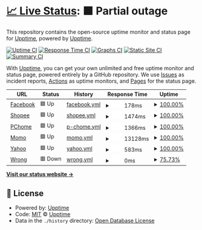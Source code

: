 # [📈 Live Status](https://demo.upptime.js.org): <!--live status--> **🟧 Partial outage**

This repository contains the open-source uptime monitor and status page for [Upptime](https://upptime.js.org), powered by [Upptime](https://github.com/upptime/upptime).

[![Uptime CI](https://github.com/upptime/upptime/workflows/Uptime%20CI/badge.svg)](https://github.com/upptime/upptime/actions?query=workflow%3A%22Uptime+CI%22)
[![Response Time CI](https://github.com/upptime/upptime/workflows/Response%20Time%20CI/badge.svg)](https://github.com/upptime/upptime/actions?query=workflow%3A%22Response+Time+CI%22)
[![Graphs CI](https://github.com/upptime/upptime/workflows/Graphs%20CI/badge.svg)](https://github.com/upptime/upptime/actions?query=workflow%3A%22Graphs+CI%22)
[![Static Site CI](https://github.com/upptime/upptime/workflows/Static%20Site%20CI/badge.svg)](https://github.com/upptime/upptime/actions?query=workflow%3A%22Static+Site+CI%22)
[![Summary CI](https://github.com/upptime/upptime/workflows/Summary%20CI/badge.svg)](https://github.com/upptime/upptime/actions?query=workflow%3A%22Summary+CI%22)

With [Upptime](https://upptime.js.org), you can get your own unlimited and free uptime monitor and status page, powered entirely by a GitHub repository. We use [Issues](https://github.com/upptime/upptime/issues) as incident reports, [Actions](https://github.com/upptime/upptime/actions) as uptime monitors, and [Pages](https://demo.upptime.js.org) for the status page.

<!--start: status pages-->
<!-- This summary is generated by Upptime (https://github.com/upptime/upptime) -->
<!-- Do not edit this manually, your changes will be overwritten -->
<!-- prettier-ignore -->
| URL | Status | History | Response Time | Uptime |
| --- | ------ | ------- | ------------- | ------ |
| <img alt="" src="https://favicons.githubusercontent.com/www.facebook.com" height="13"> [Facebook](https://www.facebook.com/) | 🟩 Up | [facebook.yml](https://github.com/EricwangTJ/Upptime/commits/HEAD/history/facebook.yml) | <details><summary><img alt="Response time graph" src="./graphs/facebook/response-time-week.png" height="20"> 178ms</summary><br><a href="https://demo.upptime.js.org/history/facebook"><img alt="Response time 178" src="https://img.shields.io/endpoint?url=https%3A%2F%2Fraw.githubusercontent.com%2FEricwangTJ%2FUpptime%2FHEAD%2Fapi%2Ffacebook%2Fresponse-time.json"></a><br><a href="https://demo.upptime.js.org/history/facebook"><img alt="24-hour response time 178" src="https://img.shields.io/endpoint?url=https%3A%2F%2Fraw.githubusercontent.com%2FEricwangTJ%2FUpptime%2FHEAD%2Fapi%2Ffacebook%2Fresponse-time-day.json"></a><br><a href="https://demo.upptime.js.org/history/facebook"><img alt="7-day response time 178" src="https://img.shields.io/endpoint?url=https%3A%2F%2Fraw.githubusercontent.com%2FEricwangTJ%2FUpptime%2FHEAD%2Fapi%2Ffacebook%2Fresponse-time-week.json"></a><br><a href="https://demo.upptime.js.org/history/facebook"><img alt="30-day response time 178" src="https://img.shields.io/endpoint?url=https%3A%2F%2Fraw.githubusercontent.com%2FEricwangTJ%2FUpptime%2FHEAD%2Fapi%2Ffacebook%2Fresponse-time-month.json"></a><br><a href="https://demo.upptime.js.org/history/facebook"><img alt="1-year response time 178" src="https://img.shields.io/endpoint?url=https%3A%2F%2Fraw.githubusercontent.com%2FEricwangTJ%2FUpptime%2FHEAD%2Fapi%2Ffacebook%2Fresponse-time-year.json"></a></details> | <details><summary><a href="https://demo.upptime.js.org/history/facebook">100.00%</a></summary><a href="https://demo.upptime.js.org/history/facebook"><img alt="All-time uptime 100.00%" src="https://img.shields.io/endpoint?url=https%3A%2F%2Fraw.githubusercontent.com%2FEricwangTJ%2FUpptime%2FHEAD%2Fapi%2Ffacebook%2Fuptime.json"></a><br><a href="https://demo.upptime.js.org/history/facebook"><img alt="24-hour uptime 100.00%" src="https://img.shields.io/endpoint?url=https%3A%2F%2Fraw.githubusercontent.com%2FEricwangTJ%2FUpptime%2FHEAD%2Fapi%2Ffacebook%2Fuptime-day.json"></a><br><a href="https://demo.upptime.js.org/history/facebook"><img alt="7-day uptime 100.00%" src="https://img.shields.io/endpoint?url=https%3A%2F%2Fraw.githubusercontent.com%2FEricwangTJ%2FUpptime%2FHEAD%2Fapi%2Ffacebook%2Fuptime-week.json"></a><br><a href="https://demo.upptime.js.org/history/facebook"><img alt="30-day uptime 100.00%" src="https://img.shields.io/endpoint?url=https%3A%2F%2Fraw.githubusercontent.com%2FEricwangTJ%2FUpptime%2FHEAD%2Fapi%2Ffacebook%2Fuptime-month.json"></a><br><a href="https://demo.upptime.js.org/history/facebook"><img alt="1-year uptime 100.00%" src="https://img.shields.io/endpoint?url=https%3A%2F%2Fraw.githubusercontent.com%2FEricwangTJ%2FUpptime%2FHEAD%2Fapi%2Ffacebook%2Fuptime-year.json"></a></details>
| <img alt="" src="https://favicons.githubusercontent.com/shopee.tw" height="13"> [Shopee](https://shopee.tw/) | 🟩 Up | [shopee.yml](https://github.com/EricwangTJ/Upptime/commits/HEAD/history/shopee.yml) | <details><summary><img alt="Response time graph" src="./graphs/shopee/response-time-week.png" height="20"> 1474ms</summary><br><a href="https://demo.upptime.js.org/history/shopee"><img alt="Response time 1474" src="https://img.shields.io/endpoint?url=https%3A%2F%2Fraw.githubusercontent.com%2FEricwangTJ%2FUpptime%2FHEAD%2Fapi%2Fshopee%2Fresponse-time.json"></a><br><a href="https://demo.upptime.js.org/history/shopee"><img alt="24-hour response time 1474" src="https://img.shields.io/endpoint?url=https%3A%2F%2Fraw.githubusercontent.com%2FEricwangTJ%2FUpptime%2FHEAD%2Fapi%2Fshopee%2Fresponse-time-day.json"></a><br><a href="https://demo.upptime.js.org/history/shopee"><img alt="7-day response time 1474" src="https://img.shields.io/endpoint?url=https%3A%2F%2Fraw.githubusercontent.com%2FEricwangTJ%2FUpptime%2FHEAD%2Fapi%2Fshopee%2Fresponse-time-week.json"></a><br><a href="https://demo.upptime.js.org/history/shopee"><img alt="30-day response time 1474" src="https://img.shields.io/endpoint?url=https%3A%2F%2Fraw.githubusercontent.com%2FEricwangTJ%2FUpptime%2FHEAD%2Fapi%2Fshopee%2Fresponse-time-month.json"></a><br><a href="https://demo.upptime.js.org/history/shopee"><img alt="1-year response time 1474" src="https://img.shields.io/endpoint?url=https%3A%2F%2Fraw.githubusercontent.com%2FEricwangTJ%2FUpptime%2FHEAD%2Fapi%2Fshopee%2Fresponse-time-year.json"></a></details> | <details><summary><a href="https://demo.upptime.js.org/history/shopee">100.00%</a></summary><a href="https://demo.upptime.js.org/history/shopee"><img alt="All-time uptime 100.00%" src="https://img.shields.io/endpoint?url=https%3A%2F%2Fraw.githubusercontent.com%2FEricwangTJ%2FUpptime%2FHEAD%2Fapi%2Fshopee%2Fuptime.json"></a><br><a href="https://demo.upptime.js.org/history/shopee"><img alt="24-hour uptime 100.00%" src="https://img.shields.io/endpoint?url=https%3A%2F%2Fraw.githubusercontent.com%2FEricwangTJ%2FUpptime%2FHEAD%2Fapi%2Fshopee%2Fuptime-day.json"></a><br><a href="https://demo.upptime.js.org/history/shopee"><img alt="7-day uptime 100.00%" src="https://img.shields.io/endpoint?url=https%3A%2F%2Fraw.githubusercontent.com%2FEricwangTJ%2FUpptime%2FHEAD%2Fapi%2Fshopee%2Fuptime-week.json"></a><br><a href="https://demo.upptime.js.org/history/shopee"><img alt="30-day uptime 100.00%" src="https://img.shields.io/endpoint?url=https%3A%2F%2Fraw.githubusercontent.com%2FEricwangTJ%2FUpptime%2FHEAD%2Fapi%2Fshopee%2Fuptime-month.json"></a><br><a href="https://demo.upptime.js.org/history/shopee"><img alt="1-year uptime 100.00%" src="https://img.shields.io/endpoint?url=https%3A%2F%2Fraw.githubusercontent.com%2FEricwangTJ%2FUpptime%2FHEAD%2Fapi%2Fshopee%2Fuptime-year.json"></a></details>
| <img alt="" src="https://favicons.githubusercontent.com/shopping.pchome.com.tw" height="13"> [PChome](https://shopping.pchome.com.tw/) | 🟩 Up | [p-chome.yml](https://github.com/EricwangTJ/Upptime/commits/HEAD/history/p-chome.yml) | <details><summary><img alt="Response time graph" src="./graphs/p-chome/response-time-week.png" height="20"> 1366ms</summary><br><a href="https://demo.upptime.js.org/history/p-chome"><img alt="Response time 1366" src="https://img.shields.io/endpoint?url=https%3A%2F%2Fraw.githubusercontent.com%2FEricwangTJ%2FUpptime%2FHEAD%2Fapi%2Fp-chome%2Fresponse-time.json"></a><br><a href="https://demo.upptime.js.org/history/p-chome"><img alt="24-hour response time 1366" src="https://img.shields.io/endpoint?url=https%3A%2F%2Fraw.githubusercontent.com%2FEricwangTJ%2FUpptime%2FHEAD%2Fapi%2Fp-chome%2Fresponse-time-day.json"></a><br><a href="https://demo.upptime.js.org/history/p-chome"><img alt="7-day response time 1366" src="https://img.shields.io/endpoint?url=https%3A%2F%2Fraw.githubusercontent.com%2FEricwangTJ%2FUpptime%2FHEAD%2Fapi%2Fp-chome%2Fresponse-time-week.json"></a><br><a href="https://demo.upptime.js.org/history/p-chome"><img alt="30-day response time 1366" src="https://img.shields.io/endpoint?url=https%3A%2F%2Fraw.githubusercontent.com%2FEricwangTJ%2FUpptime%2FHEAD%2Fapi%2Fp-chome%2Fresponse-time-month.json"></a><br><a href="https://demo.upptime.js.org/history/p-chome"><img alt="1-year response time 1366" src="https://img.shields.io/endpoint?url=https%3A%2F%2Fraw.githubusercontent.com%2FEricwangTJ%2FUpptime%2FHEAD%2Fapi%2Fp-chome%2Fresponse-time-year.json"></a></details> | <details><summary><a href="https://demo.upptime.js.org/history/p-chome">100.00%</a></summary><a href="https://demo.upptime.js.org/history/p-chome"><img alt="All-time uptime 100.00%" src="https://img.shields.io/endpoint?url=https%3A%2F%2Fraw.githubusercontent.com%2FEricwangTJ%2FUpptime%2FHEAD%2Fapi%2Fp-chome%2Fuptime.json"></a><br><a href="https://demo.upptime.js.org/history/p-chome"><img alt="24-hour uptime 100.00%" src="https://img.shields.io/endpoint?url=https%3A%2F%2Fraw.githubusercontent.com%2FEricwangTJ%2FUpptime%2FHEAD%2Fapi%2Fp-chome%2Fuptime-day.json"></a><br><a href="https://demo.upptime.js.org/history/p-chome"><img alt="7-day uptime 100.00%" src="https://img.shields.io/endpoint?url=https%3A%2F%2Fraw.githubusercontent.com%2FEricwangTJ%2FUpptime%2FHEAD%2Fapi%2Fp-chome%2Fuptime-week.json"></a><br><a href="https://demo.upptime.js.org/history/p-chome"><img alt="30-day uptime 100.00%" src="https://img.shields.io/endpoint?url=https%3A%2F%2Fraw.githubusercontent.com%2FEricwangTJ%2FUpptime%2FHEAD%2Fapi%2Fp-chome%2Fuptime-month.json"></a><br><a href="https://demo.upptime.js.org/history/p-chome"><img alt="1-year uptime 100.00%" src="https://img.shields.io/endpoint?url=https%3A%2F%2Fraw.githubusercontent.com%2FEricwangTJ%2FUpptime%2FHEAD%2Fapi%2Fp-chome%2Fuptime-year.json"></a></details>
| <img alt="" src="https://favicons.githubusercontent.com/www.momoshop.com.tw" height="13"> [Momo](https://www.momoshop.com.tw/main/Main.jsp) | 🟩 Up | [momo.yml](https://github.com/EricwangTJ/Upptime/commits/HEAD/history/momo.yml) | <details><summary><img alt="Response time graph" src="./graphs/momo/response-time-week.png" height="20"> 13128ms</summary><br><a href="https://demo.upptime.js.org/history/momo"><img alt="Response time 13128" src="https://img.shields.io/endpoint?url=https%3A%2F%2Fraw.githubusercontent.com%2FEricwangTJ%2FUpptime%2FHEAD%2Fapi%2Fmomo%2Fresponse-time.json"></a><br><a href="https://demo.upptime.js.org/history/momo"><img alt="24-hour response time 13128" src="https://img.shields.io/endpoint?url=https%3A%2F%2Fraw.githubusercontent.com%2FEricwangTJ%2FUpptime%2FHEAD%2Fapi%2Fmomo%2Fresponse-time-day.json"></a><br><a href="https://demo.upptime.js.org/history/momo"><img alt="7-day response time 13128" src="https://img.shields.io/endpoint?url=https%3A%2F%2Fraw.githubusercontent.com%2FEricwangTJ%2FUpptime%2FHEAD%2Fapi%2Fmomo%2Fresponse-time-week.json"></a><br><a href="https://demo.upptime.js.org/history/momo"><img alt="30-day response time 13128" src="https://img.shields.io/endpoint?url=https%3A%2F%2Fraw.githubusercontent.com%2FEricwangTJ%2FUpptime%2FHEAD%2Fapi%2Fmomo%2Fresponse-time-month.json"></a><br><a href="https://demo.upptime.js.org/history/momo"><img alt="1-year response time 13128" src="https://img.shields.io/endpoint?url=https%3A%2F%2Fraw.githubusercontent.com%2FEricwangTJ%2FUpptime%2FHEAD%2Fapi%2Fmomo%2Fresponse-time-year.json"></a></details> | <details><summary><a href="https://demo.upptime.js.org/history/momo">100.00%</a></summary><a href="https://demo.upptime.js.org/history/momo"><img alt="All-time uptime 100.00%" src="https://img.shields.io/endpoint?url=https%3A%2F%2Fraw.githubusercontent.com%2FEricwangTJ%2FUpptime%2FHEAD%2Fapi%2Fmomo%2Fuptime.json"></a><br><a href="https://demo.upptime.js.org/history/momo"><img alt="24-hour uptime 100.00%" src="https://img.shields.io/endpoint?url=https%3A%2F%2Fraw.githubusercontent.com%2FEricwangTJ%2FUpptime%2FHEAD%2Fapi%2Fmomo%2Fuptime-day.json"></a><br><a href="https://demo.upptime.js.org/history/momo"><img alt="7-day uptime 100.00%" src="https://img.shields.io/endpoint?url=https%3A%2F%2Fraw.githubusercontent.com%2FEricwangTJ%2FUpptime%2FHEAD%2Fapi%2Fmomo%2Fuptime-week.json"></a><br><a href="https://demo.upptime.js.org/history/momo"><img alt="30-day uptime 100.00%" src="https://img.shields.io/endpoint?url=https%3A%2F%2Fraw.githubusercontent.com%2FEricwangTJ%2FUpptime%2FHEAD%2Fapi%2Fmomo%2Fuptime-month.json"></a><br><a href="https://demo.upptime.js.org/history/momo"><img alt="1-year uptime 100.00%" src="https://img.shields.io/endpoint?url=https%3A%2F%2Fraw.githubusercontent.com%2FEricwangTJ%2FUpptime%2FHEAD%2Fapi%2Fmomo%2Fuptime-year.json"></a></details>
| <img alt="" src="https://favicons.githubusercontent.com/tw.yahoo.com" height="13"> [Yahoo](https://tw.yahoo.com/) | 🟩 Up | [yahoo.yml](https://github.com/EricwangTJ/Upptime/commits/HEAD/history/yahoo.yml) | <details><summary><img alt="Response time graph" src="./graphs/yahoo/response-time-week.png" height="20"> 583ms</summary><br><a href="https://demo.upptime.js.org/history/yahoo"><img alt="Response time 583" src="https://img.shields.io/endpoint?url=https%3A%2F%2Fraw.githubusercontent.com%2FEricwangTJ%2FUpptime%2FHEAD%2Fapi%2Fyahoo%2Fresponse-time.json"></a><br><a href="https://demo.upptime.js.org/history/yahoo"><img alt="24-hour response time 583" src="https://img.shields.io/endpoint?url=https%3A%2F%2Fraw.githubusercontent.com%2FEricwangTJ%2FUpptime%2FHEAD%2Fapi%2Fyahoo%2Fresponse-time-day.json"></a><br><a href="https://demo.upptime.js.org/history/yahoo"><img alt="7-day response time 583" src="https://img.shields.io/endpoint?url=https%3A%2F%2Fraw.githubusercontent.com%2FEricwangTJ%2FUpptime%2FHEAD%2Fapi%2Fyahoo%2Fresponse-time-week.json"></a><br><a href="https://demo.upptime.js.org/history/yahoo"><img alt="30-day response time 583" src="https://img.shields.io/endpoint?url=https%3A%2F%2Fraw.githubusercontent.com%2FEricwangTJ%2FUpptime%2FHEAD%2Fapi%2Fyahoo%2Fresponse-time-month.json"></a><br><a href="https://demo.upptime.js.org/history/yahoo"><img alt="1-year response time 583" src="https://img.shields.io/endpoint?url=https%3A%2F%2Fraw.githubusercontent.com%2FEricwangTJ%2FUpptime%2FHEAD%2Fapi%2Fyahoo%2Fresponse-time-year.json"></a></details> | <details><summary><a href="https://demo.upptime.js.org/history/yahoo">100.00%</a></summary><a href="https://demo.upptime.js.org/history/yahoo"><img alt="All-time uptime 100.00%" src="https://img.shields.io/endpoint?url=https%3A%2F%2Fraw.githubusercontent.com%2FEricwangTJ%2FUpptime%2FHEAD%2Fapi%2Fyahoo%2Fuptime.json"></a><br><a href="https://demo.upptime.js.org/history/yahoo"><img alt="24-hour uptime 100.00%" src="https://img.shields.io/endpoint?url=https%3A%2F%2Fraw.githubusercontent.com%2FEricwangTJ%2FUpptime%2FHEAD%2Fapi%2Fyahoo%2Fuptime-day.json"></a><br><a href="https://demo.upptime.js.org/history/yahoo"><img alt="7-day uptime 100.00%" src="https://img.shields.io/endpoint?url=https%3A%2F%2Fraw.githubusercontent.com%2FEricwangTJ%2FUpptime%2FHEAD%2Fapi%2Fyahoo%2Fuptime-week.json"></a><br><a href="https://demo.upptime.js.org/history/yahoo"><img alt="30-day uptime 100.00%" src="https://img.shields.io/endpoint?url=https%3A%2F%2Fraw.githubusercontent.com%2FEricwangTJ%2FUpptime%2FHEAD%2Fapi%2Fyahoo%2Fuptime-month.json"></a><br><a href="https://demo.upptime.js.org/history/yahoo"><img alt="1-year uptime 100.00%" src="https://img.shields.io/endpoint?url=https%3A%2F%2Fraw.githubusercontent.com%2FEricwangTJ%2FUpptime%2FHEAD%2Fapi%2Fyahoo%2Fuptime-year.json"></a></details>
| <img alt="" src="https://favicons.githubusercontent.com/1231234eqwe" height="13"> [Wrong](https://1231234eqwe/) | 🟥 Down | [wrong.yml](https://github.com/EricwangTJ/Upptime/commits/HEAD/history/wrong.yml) | <details><summary><img alt="Response time graph" src="./graphs/wrong/response-time-week.png" height="20"> 0ms</summary><br><a href="https://demo.upptime.js.org/history/wrong"><img alt="Response time 0" src="https://img.shields.io/endpoint?url=https%3A%2F%2Fraw.githubusercontent.com%2FEricwangTJ%2FUpptime%2FHEAD%2Fapi%2Fwrong%2Fresponse-time.json"></a><br><a href="https://demo.upptime.js.org/history/wrong"><img alt="24-hour response time 0" src="https://img.shields.io/endpoint?url=https%3A%2F%2Fraw.githubusercontent.com%2FEricwangTJ%2FUpptime%2FHEAD%2Fapi%2Fwrong%2Fresponse-time-day.json"></a><br><a href="https://demo.upptime.js.org/history/wrong"><img alt="7-day response time 0" src="https://img.shields.io/endpoint?url=https%3A%2F%2Fraw.githubusercontent.com%2FEricwangTJ%2FUpptime%2FHEAD%2Fapi%2Fwrong%2Fresponse-time-week.json"></a><br><a href="https://demo.upptime.js.org/history/wrong"><img alt="30-day response time 0" src="https://img.shields.io/endpoint?url=https%3A%2F%2Fraw.githubusercontent.com%2FEricwangTJ%2FUpptime%2FHEAD%2Fapi%2Fwrong%2Fresponse-time-month.json"></a><br><a href="https://demo.upptime.js.org/history/wrong"><img alt="1-year response time 0" src="https://img.shields.io/endpoint?url=https%3A%2F%2Fraw.githubusercontent.com%2FEricwangTJ%2FUpptime%2FHEAD%2Fapi%2Fwrong%2Fresponse-time-year.json"></a></details> | <details><summary><a href="https://demo.upptime.js.org/history/wrong">75.73%</a></summary><a href="https://demo.upptime.js.org/history/wrong"><img alt="All-time uptime 75.73%" src="https://img.shields.io/endpoint?url=https%3A%2F%2Fraw.githubusercontent.com%2FEricwangTJ%2FUpptime%2FHEAD%2Fapi%2Fwrong%2Fuptime.json"></a><br><a href="https://demo.upptime.js.org/history/wrong"><img alt="24-hour uptime 75.73%" src="https://img.shields.io/endpoint?url=https%3A%2F%2Fraw.githubusercontent.com%2FEricwangTJ%2FUpptime%2FHEAD%2Fapi%2Fwrong%2Fuptime-day.json"></a><br><a href="https://demo.upptime.js.org/history/wrong"><img alt="7-day uptime 75.73%" src="https://img.shields.io/endpoint?url=https%3A%2F%2Fraw.githubusercontent.com%2FEricwangTJ%2FUpptime%2FHEAD%2Fapi%2Fwrong%2Fuptime-week.json"></a><br><a href="https://demo.upptime.js.org/history/wrong"><img alt="30-day uptime 75.73%" src="https://img.shields.io/endpoint?url=https%3A%2F%2Fraw.githubusercontent.com%2FEricwangTJ%2FUpptime%2FHEAD%2Fapi%2Fwrong%2Fuptime-month.json"></a><br><a href="https://demo.upptime.js.org/history/wrong"><img alt="1-year uptime 75.73%" src="https://img.shields.io/endpoint?url=https%3A%2F%2Fraw.githubusercontent.com%2FEricwangTJ%2FUpptime%2FHEAD%2Fapi%2Fwrong%2Fuptime-year.json"></a></details>

<!--end: status pages-->

[**Visit our status website →**](https://demo.upptime.js.org)

## 📄 License

- Powered by: [Upptime](https://github.com/upptime/upptime)
- Code: [MIT](./LICENSE) © [Upptime](https://upptime.js.org)
- Data in the `./history` directory: [Open Database License](https://opendatacommons.org/licenses/odbl/1-0/)
